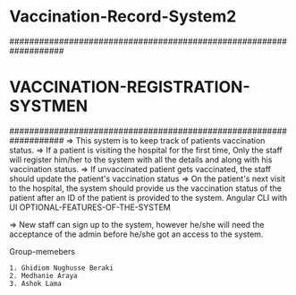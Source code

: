 # Vaccination-Record-System2

###################################################################
# VACCINATION-REGISTRATION-SYSTMEN ################################
###################################################################
=> This system is to keep track of patients vaccination status. => If a patient is visiting the hospital for the first time, Only the staff will register him/her to the system with all the details and along with his vaccination status. => If unvaccinated patient gets vaccinated, the staff should update the patient's vaccination status => On the patient's next visit to the hospital, the system should provide us the vaccination status of the patient after an ID of the patient is provided to the system.
Angular CLI with UI
OPTIONAL-FEATURES-OF-THE-SYSTEM

=> New staff can sign up to the system, however he/she will need the acceptance of the admin before he/she got an access to the system.

Group-memebers

    1. Ghidiom Nughusse Beraki
    2. Medhanie Araya
    3. Ashok Lama

